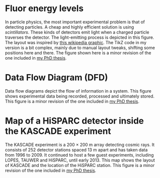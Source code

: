 Fluor energy levels
===================

In particle physics, the most important experimental problem is that of
detecting particles.  A cheap and highly efficient solution is using
*scintillators*.  These kinds of detectors emit light when a charged
particle traverses the detector.  The light-emitting process is depicted
in this figure.  The layout was inspired by [this wikipedia
graphic](http://en.wikipedia.org/wiki/File:Pistates.svg).  The TikZ code
in my version is a bit complex, mainly due to manual layout tweaks,
shifting some positions here and there.  The figure shown here is a minor
revision of the one included in [my PhD
thesis](http://dx.doi.org/10.3990/1.9789036534383).


Data Flow Diagram (DFD)
=======================

Data flow diagrams depict the flow of information in a system.  This
figure shows experimental data being recorded, processed and ultimately
stored. This figure is a minor revision of the one included in [my PhD
thesis](http://dx.doi.org/10.3990/1.9789036534383).


Map of a HiSPARC detector inside the KASCADE experiment
=======================================================

The KASCADE experiment is a 200 × 200 m array detecting cosmic rays.  It
consists of 252 detector stations spaced 13 m apart and has taken data
from 1996 to 2009.  It continued to host a few guest experiments,
including LOPES, TAUWER and HiSPARC, until early 2013.  This map shows the
layout of KASCADE and the location of the HiSPARC station.  This figure is
a minor revision of the one included in [my PhD
thesis](http://dx.doi.org/10.3990/1.9789036534383).
